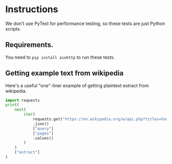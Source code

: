# Instructions

We don't use PyTest for performance testing, so these tests are just Python scripts.


## Requirements.

You need to `pip install aiohttp` to run these tests.

## Getting example text from wikipedia

Here's a useful "one"-liner example of getting plaintext extract from wikipedia.

```python
import requests
print(
    next(
        iter(
            requests.get("https://en.wikipedia.org/w/api.php?titles=Snowflake_Inc.&action=query&format=json&prop=extracts&explaintext=True")
            .json()
            ["query"]
            ["pages"]
            .values()
        )
    )
    ["extract"]
)
```
